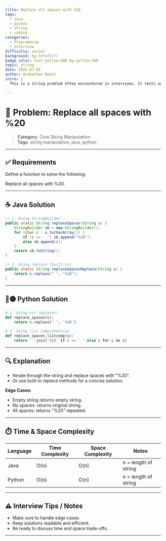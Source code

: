 ```yaml
---
title: Replace all spaces with %20
tags:
  - java
  - python
  - string
  - coding
categories:
  - Programming
  - Interview
difficulty: varies
background: bg-[#fef3c7]
badge_color: text-yellow-800 bg-yellow-100
topic: string
date: 2025-07-01
author: Anikethan Bekal
intro: |
  This is a string problem often encountered in interviews. It tests understanding of fundamental concepts such as iteration, pattern matching, or algorithmic design depending on the problem.

---
```


# 🧠 Problem: Replace all spaces with %20

> **Category**: Core String Manipulation  
> **Tags**: string manipulation, java, python

---

## ✅ Requirements

Define a function to solve the following:

Replace all spaces with %20.

---

## ☕ Java Solution

```java
// 1. Using StringBuilder
public static String replaceSpaces(String s) {
    StringBuilder sb = new StringBuilder();
    for (char c : s.toCharArray()) {
        if (c == ' ') sb.append("%20");
        else sb.append(c);
    }
    return sb.toString();
}

// 2. Using replace (built-in)
public static String replaceSpacesReplace(String s) {
    return s.replace(" ", "%20");
}
```

---

## 🔵🟡 Python Solution

```python
# 1. Using str.replace()
def replace_spaces(s):
    return s.replace(' ', '%20')

# 2. Using list comprehension
def replace_spaces_listcomp(s):
    return ''.join('%20' if c == ' ' else c for c in s)
```

---

## 🔍 Explanation

- Iterate through the string and replace spaces with "%20".
- Or use built-in replace methods for a concise solution.

**Edge Cases:**
- Empty string returns empty string.
- No spaces: returns original string.
- All spaces: returns "%20" repeated.

---

## ⏱️ Time & Space Complexity

| Language | Time Complexity | Space Complexity | Notes |
|----------|-----------------|------------------|-------|
| Java     | O(n)            | O(n)             | n = length of string |
| Python   | O(n)            | O(n)             | n = length of string |

---

## ⚠️ Interview Tips / Notes

- Make sure to handle edge cases.
- Keep solutions readable and efficient.
- Be ready to discuss time and space trade-offs.

---
